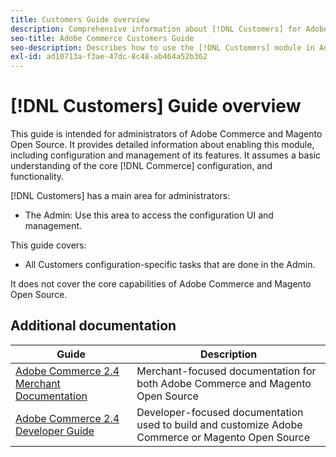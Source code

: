 ```yaml
---
title: Customers Guide overview
description: Comprehensive information about [!DNL Customers] for Adobe Commerce and Magento Open Source administrators, including migration and configuration.
seo-title: Adobe Commerce Customers Guide
seo-description: Describes how to use the [!DNL Customers] module in Adobe Commerce or Magento Open Source.
exl-id: ad10713a-f3ae-47dc-8c48-ab464a52b362
---
```


# [!DNL Customers] Guide overview

This guide is intended for administrators of Adobe Commerce and Magento Open Source. It provides detailed information about enabling this module, including configuration and management of its features. It assumes a basic understanding of the core [!DNL Commerce] configuration, and functionality.

[!DNL Customers] has a main area for administrators:

- The Admin: Use this area to access the configuration UI and management.

This guide covers:

- All Customers configuration-specific tasks that are done in the Admin.

It does not cover the core capabilities of Adobe Commerce and Magento Open Source.

## Additional documentation

| Guide | Description |
|------ | ----------- |
| [Adobe Commerce 2.4 Merchant Documentation](https://experienceleague.adobe.com/docs/commerce-admin/user-guides/home.html) | Merchant-focused documentation for both Adobe Commerce and Magento Open Source |
| [Adobe Commerce 2.4 Developer Guide](https://devdocs.magento.com/) | Developer-focused documentation used to build and customize Adobe Commerce or Magento Open Source |
